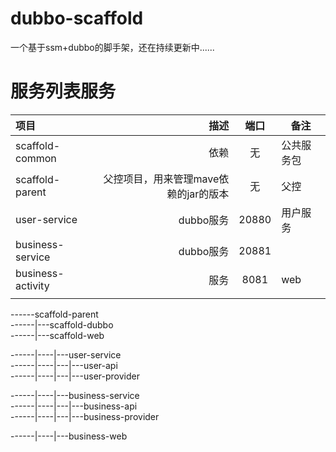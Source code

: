 # dubbo-scaffold
一个基于ssm+dubbo的脚手架，还在持续更新中......

# 服务列表服务

| 项目      |  描述 | 端口 | 备注  |
| :-------- | --------:| :--: | ---- |
| scaffold-common | 依赖 |  无  |  公共服务包  |
| scaffold-parent | 父控项目，用来管理mave依赖的jar的版本 | 无 | 父控  |
| user-service | dubbo服务 | 20880 | 用户服务 |
| business-service | dubbo服务 | 20881 |  |
| business-activity | 服务  | 8081 |  web |
|  |  |  |  |

------scaffold-parent  
------|---scaffold-dubbo   
------|---scaffold-web  

------|----|---user-service   
------|----|---|---user-api  
------|----|---|---user-provider

------|----|---business-service   
------|----|---|---business-api  
------|----|---|---business-provider

------|----|---business-web



